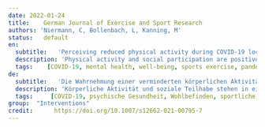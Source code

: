 ```yaml
---
date: 2022-01-24
title:    German Journal of Exercise and Sport Research
authors: 'Niermann, C, Bollenbach, L, Kanning, M'
status:   default
en:
  subtitle:   'Perceiving reduced physical activity during COVID-19 lockdown is related to lower quality of life: a cross-sectional study with young adults'
  description: 'Physical activity and social participation are positively related to mental health and represent resources that strengthen individuals’ resilience. However, the measures aiming to contain the coronavirus disease 2019 (COVID-19) pandemic included restrictions regarding these health resources. For many people, stay-at-home orders had a negative effect on mental health and health-related behaviors such as physical activity. Young adults seem to be a particularly vulnerable group. The study aimed to examine the relationship between changes in physical activity and perceived quality of life in young adults during lockdown conditions. We conducted an online survey during the second lockdown in Germany and assessed perceived changes in physical activity, social activities, quality of life (QoL), the perceived burden of changes in social activities, and current QoL in 212 young adults (63.7% women, mean age = 23.46, standard deviation = 3.63). Young adults that maintained or increased their physical activity level under lockdown conditions, rated their current QoL higher and perceived a less negative change of their QoL during lockdown compared to those with decreased physical activity. Furthermore, those who rated that their physical activity levels did not change or increased, perceived the reduction of their social activities as less burdening. The results indicate that physical activity is a beneficial health resource during lockdown conditions. This highlights the importance of gaining knowledge regarding the antecedents of reducing physical activity and developing strategies that support young adults to be physically active in challenging times such as the pandemic (e.g. ehealth/mhealth approaches). '
  tags:    [COVID-19, mental health, well-being, sports exercise, pandemic]
de: 
  subtitle:   'Die Wahrnehmung einer verminderten körperlichen Aktivität während des COVID-19-Lockdowns ist mit einer geringeren Lebensqualität assoziiert: eine Querschnittsstudie mit jungen Erwachsenen'
  description: 'Körperliche Aktivität und soziale Teilhabe stehen in einem positiven Zusammenhang mit der psychischen Gesundheit und stellen Ressourcen dar, die die Widerstandsfähigkeit des Einzelnen stärken. Die Maßnahmen zur Eindämmung der Coronavirus-Pandemie 2019 (COVID-19) beinhalteten jedoch Einschränkungen in Bezug auf diese Gesundheitsressourcen. Für viele Menschen wirkte sich die Anordnung, zu Hause zu bleiben, negativ auf die psychische Gesundheit und gesundheitsbezogene Verhaltensweisen wie körperliche Aktivität aus. Junge Erwachsene scheinen eine besonders gefährdete Gruppe zu sein. Ziel der Studie war es, den Zusammenhang zwischen Veränderungen der körperlichen Aktivität und der wahrgenommenen Lebensqualität junger Erwachsener während eines Hausarrests zu untersuchen. Wir führten eine Online-Befragung während des zweiten Einschlusses in Deutschland durch und untersuchten die wahrgenommenen Veränderungen in der körperlichen Aktivität, den sozialen Aktivitäten, der Lebensqualität (LQ), der wahrgenommenen Belastung durch die Veränderungen in den sozialen Aktivitäten und der aktuellen LQ bei 212 jungen Erwachsenen (63,7% Frauen, Durchschnittsalter = 23,46, Standardabweichung = 3,63). Junge Erwachsene, die ihr körperliches Aktivitätsniveau unter den Bedingungen des Einschlusses beibehielten oder steigerten, bewerteten ihre aktuelle Lebensqualität höher und nahmen eine weniger negative Veränderung ihrer Lebensqualität während des Einschlusses wahr als diejenigen, die ihre körperliche Aktivität verringerten. Darüber hinaus empfanden diejenigen, die angaben, dass sich ihr körperliches Aktivitätsniveau nicht verändert oder erhöht hatte, die Einschränkung ihrer sozialen Aktivitäten als weniger belastend. Die Ergebnisse deuten darauf hin, dass körperliche Aktivität eine nützliche Gesundheitsressource während des Einschlusses ist. Dies unterstreicht, wie wichtig es ist, Erkenntnisse über die Vorgeschichte der Verringerung der körperlichen Aktivität zu gewinnen und Strategien zu entwickeln, die junge Erwachsene dabei unterstützen, in schwierigen Zeiten wie der Pandemie körperlich aktiv zu sein (z. B. eHealth-/Mhealth-Ansätze).'
  tags:     [COVID-19, psychische Gesundheit, Wohlbefinden, sportliche Betätigung, Pandemie]
group:  "Interventions"
credit:      https://doi.org/10.1007/s12662-021-00795-7
---
```

